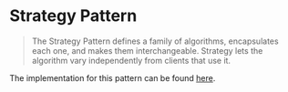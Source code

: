 # Strategy Pattern 

> The Strategy Pattern defines a family of algorithms, encapsulates each one, and makes them interchangeable. Strategy lets the algorithm vary independently from clients that use it.

The implementation for this pattern can be found [here]().